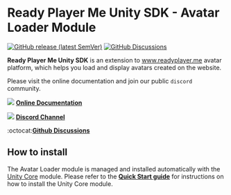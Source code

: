 # Ready Player Me Unity SDK - Avatar Loader Module

[![GitHub release (latest SemVer)](https://img.shields.io/github/v/release/readyplayerme/rpm-unity-sdk-avatar-loader)](https://github.com/readyplayerme/rpm-unity-sdk-avatar-loader/releases/latest) [![GitHub Discussions](https://img.shields.io/github/discussions/readyplayerme/rpm-unity-sdk-avatar-loader)](https://github.com/readyplayerme/rpm-unity-sdk-avatar-loader/discussions)

**Ready Player Me Unity SDK** is an extension to www.readyplayer.me avatar platform, which helps you load and display avatars created on the website.

Please visit the online documentation and join our public `discord` community.

![](https://i.imgur.com/zGamwPM.png) **[Online Documentation]( https://readyplayer.me/docs )**

![](https://i.imgur.com/FgbNsPN.png) **[Discord Channel]( https://discord.gg/9veRUu2 )**

:octocat:**[Github Discussions]( https://github.com/readyplayerme/rpm-unity-sdk-avatar-loader/discussions )**

## How to install

The Avatar Loader module is managed and installed automatically with the [Unity Core](https://github.com/readyplayerme/Unity-Core) module. 
Please refer to the **[Quick Start guide]( https://github.com/readyplayerme/Unity-Core#readme )** for instructions on how to install the Unity Core module.
